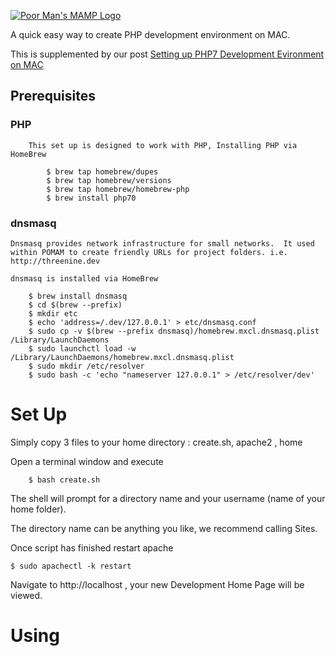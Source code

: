 [![Poor Man's MAMP Logo](https://threenine.co.uk/wp-content/uploads/2016/08/poormansmamp.png)](https://threenine.co.uk/setting-php7-development-mac-osx/)


A quick easy way to create PHP development environment on MAC. 

This is supplemented by our post [Setting up PHP7 Development Evironment on MAC](https://threenine.co.uk/setting-php7-development-mac-osx/)



## Prerequisites

### PHP

		This set up is designed to work with PHP, Installing PHP via HomeBrew

			$ brew tap homebrew/dupes
			$ brew tap homebrew/versions
			$ brew tap homebrew/homebrew-php
			$ brew install php70

### dnsmasq

	Dnsmasq provides network infrastructure for small networks.  It used within POMAM to create friendly URLs for project folders. i.e. http://threenine.dev

	dnsmasq is installed via HomeBrew

		$ brew install dnsmasq
        $ cd $(brew --prefix)
        $ mkdir etc
		$ echo 'address=/.dev/127.0.0.1' > etc/dnsmasq.conf
		$ sudo cp -v $(brew --prefix dnsmasq)/homebrew.mxcl.dnsmasq.plist /Library/LaunchDaemons
		$ sudo launchctl load -w /Library/LaunchDaemons/homebrew.mxcl.dnsmasq.plist
		$ sudo mkdir /etc/resolver
		$ sudo bash -c 'echo "nameserver 127.0.0.1" > /etc/resolver/dev'

# Set Up

Simply copy 3 files to your home directory :  create.sh, apache2 , home

Open a terminal window and execute

		$ bash create.sh

The shell will prompt for a directory name and your username (name of your home folder).

The directory name can be anything you like, we recommend calling Sites.

Once script has finished restart apache

	$ sudo apachectl -k restart


Navigate to http://localhost , your new Development Home Page will be viewed.

# Using



